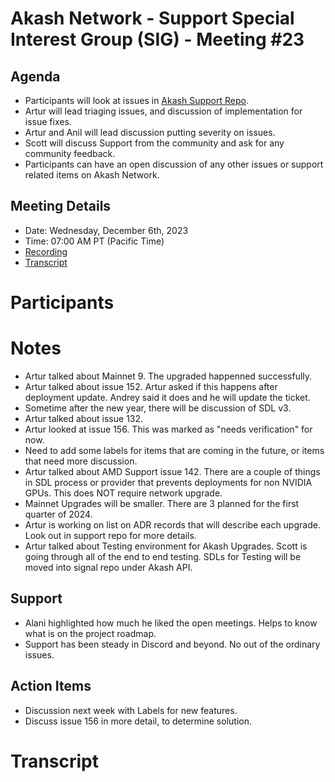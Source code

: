 # Akash Network - Support Special Interest Group (SIG) - Meeting #23

## Agenda

- Participants will look at issues in [Akash Support Repo](https://github.com/akash-network/support/issues). 
- Artur will lead triaging issues, and discussion of implementation for issue fixes.
- Artur and Anil will lead discussion putting severity on issues. 
- Scott will discuss Support from the community and ask for any community feedback.
- Participants can have an open discussion of any other issues or support related items on Akash Network.

## Meeting Details

- Date: Wednesday, December 6th, 2023
- Time: 07:00 AM PT (Pacific Time)
- [Recording](https://l5yeilkhvwmpqetchbk2pax4nxmu6miv23cxy7iszl7nvgbk4lka.arweave.net/X3BELUetmPgSYjhVp4L8bdlPMRXWxXx9Esr-2pgq4tQ)
- [Transcript](#transcript)

# Participants




# Notes

- Artur talked about Mainnet 9. The upgraded happenned successfully.
- Artur talked about issue 152. Artur asked if this happens after deployment update. Andrey said it does and he will update the ticket.
- Sometime after the new year, there will be discussion of SDL v3.
- Artur talked about issue 132.
- Artur looked at issue 156. This was marked as "needs verification" for now.
- Need to add some labels for items that are coming in the future, or items that need more discussion.
- Artur talked about AMD Support issue 142. There are a couple of things in SDL process or provider that prevents deployments for non NVIDIA GPUs. This does NOT require network upgrade.
- Mainnet Upgrades will be smaller. There are 3 planned for the first quarter of 2024.
- Artur is working on list on ADR records that will describe each upgrade. Look out in support repo for more details.
- Artur talked about Testing environment for Akash Upgrades. Scott is going through all of the end to end testing. SDLs for Testing will be moved into signal repo under Akash API.



## Support

- Alani highlighted how much he liked the open meetings. Helps to know what is on the project roadmap.
- Support has been steady in Discord and beyond. No out of the ordinary issues. 


## Action Items 

- Discussion next week with Labels for new features.
- Discuss issue 156 in more detail, to determine solution.


# **Transcript**
